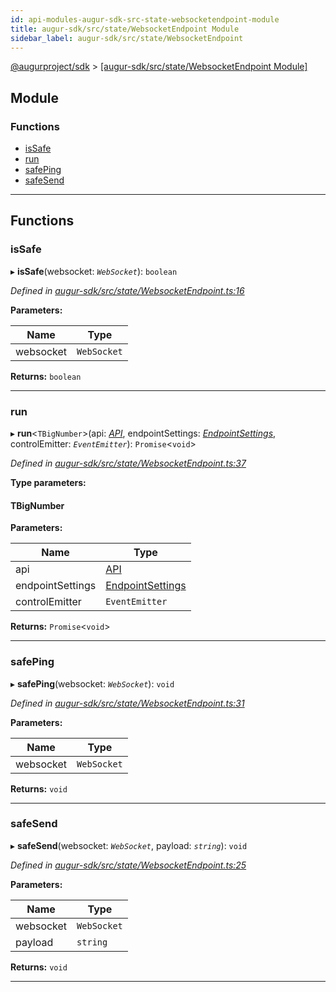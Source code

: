 ```yaml
---
id: api-modules-augur-sdk-src-state-websocketendpoint-module
title: augur-sdk/src/state/WebsocketEndpoint Module
sidebar_label: augur-sdk/src/state/WebsocketEndpoint
---
```


[@augurproject/sdk](api-readme.md) > [[augur-sdk/src/state/WebsocketEndpoint Module]](api-modules-augur-sdk-src-state-websocketendpoint-module.md)

## Module

### Functions

* [isSafe](api-modules-augur-sdk-src-state-websocketendpoint-module.md#issafe)
* [run](api-modules-augur-sdk-src-state-websocketendpoint-module.md#run)
* [safePing](api-modules-augur-sdk-src-state-websocketendpoint-module.md#safeping)
* [safeSend](api-modules-augur-sdk-src-state-websocketendpoint-module.md#safesend)

---

## Functions

<a id="issafe"></a>

###  isSafe

▸ **isSafe**(websocket: *`WebSocket`*): `boolean`

*Defined in [augur-sdk/src/state/WebsocketEndpoint.ts:16](https://github.com/AugurProject/augur/blob/0787bf1a23/packages/augur-sdk/src/state/WebsocketEndpoint.ts#L16)*

**Parameters:**

| Name | Type |
| ------ | ------ |
| websocket | `WebSocket` |

**Returns:** `boolean`

___
<a id="run"></a>

###  run

▸ **run**<`TBigNumber`>(api: *[API](api-classes-augur-sdk-src-state-getter-api-api.md)*, endpointSettings: *[EndpointSettings](api-interfaces-augur-sdk-src-state-getter-types-endpointsettings.md)*, controlEmitter: *`EventEmitter`*): `Promise`<`void`>

*Defined in [augur-sdk/src/state/WebsocketEndpoint.ts:37](https://github.com/AugurProject/augur/blob/0787bf1a23/packages/augur-sdk/src/state/WebsocketEndpoint.ts#L37)*

**Type parameters:**

#### TBigNumber 
**Parameters:**

| Name | Type |
| ------ | ------ |
| api | [API](api-classes-augur-sdk-src-state-getter-api-api.md) |
| endpointSettings | [EndpointSettings](api-interfaces-augur-sdk-src-state-getter-types-endpointsettings.md) |
| controlEmitter | `EventEmitter` |

**Returns:** `Promise`<`void`>

___
<a id="safeping"></a>

###  safePing

▸ **safePing**(websocket: *`WebSocket`*): `void`

*Defined in [augur-sdk/src/state/WebsocketEndpoint.ts:31](https://github.com/AugurProject/augur/blob/0787bf1a23/packages/augur-sdk/src/state/WebsocketEndpoint.ts#L31)*

**Parameters:**

| Name | Type |
| ------ | ------ |
| websocket | `WebSocket` |

**Returns:** `void`

___
<a id="safesend"></a>

###  safeSend

▸ **safeSend**(websocket: *`WebSocket`*, payload: *`string`*): `void`

*Defined in [augur-sdk/src/state/WebsocketEndpoint.ts:25](https://github.com/AugurProject/augur/blob/0787bf1a23/packages/augur-sdk/src/state/WebsocketEndpoint.ts#L25)*

**Parameters:**

| Name | Type |
| ------ | ------ |
| websocket | `WebSocket` |
| payload | `string` |

**Returns:** `void`

___

